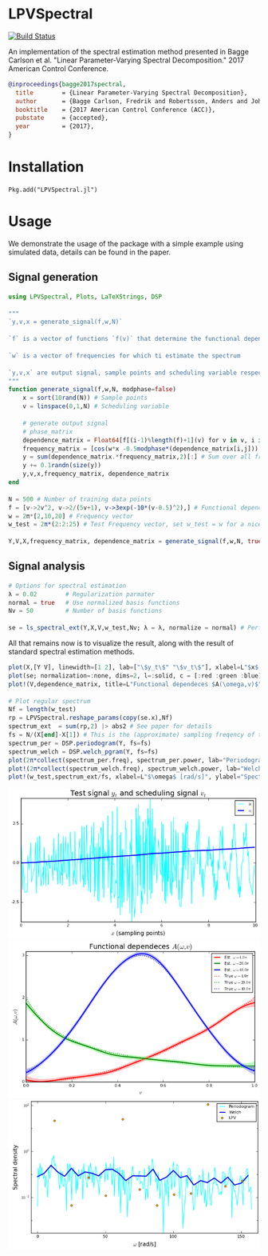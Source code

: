 # LPVSpectral

[![Build Status](https://travis-ci.org/baggepinnen/LPVSpectral.jl.svg?branch=master)](https://travis-ci.org/baggepinnen/LPVSpectral.jl)

An implementation of the spectral estimation method presented in
Bagge Carlson et al. "Linear Parameter-Varying Spectral Decomposition." 2017 American Control Conference.
```bibtex
@inproceedings{bagge2017spectral,
  title        = {Linear Parameter-Varying Spectral Decomposition},
  author       = {Bagge Carlson, Fredrik and Robertsson, Anders and Johansson, Rolf},
  booktitle    = {2017 American Control Conference (ACC)},
  pubstate     = {accepted},
  year         = {2017},
}
```

# Installation
`Pkg.add("LPVSpectral.jl")`

# Usage
We demonstrate the usage of the package with a simple example using simulated data, details can be found in the paper.

## Signal generation
```julia
using LPVSpectral, Plots, LaTeXStrings, DSP

"""
`y,v,x = generate_signal(f,w,N)`

`f` is a vector of functions `f(v)` that determine the functional dependence of the spectrum upon the velocity, one function for each frequency in `w`  both the amplitude and the phase are determined from these functions

`w` is a vector of frequencies for which ti estimate the spectrum

`y,v,x` are output signal, sample points and scheduling variable respectively
"""
function generate_signal(f,w,N, modphase=false)
    x = sort(10rand(N)) # Sample points
    v = linspace(0,1,N) # Scheduling variable

    # generate output signal
    # phase_matrix
    dependence_matrix = Float64[f[(i-1)%length(f)+1](v) for v in v, i in eachindex(w)] # N x nw
    frequency_matrix = [cos(w*x -0.5modphase*(dependence_matrix[i,j])) for (i,x) in enumerate(x), (j,w) in enumerate(w)] # N x nw
    y = sum(dependence_matrix.*frequency_matrix,2)[:] # Sum over all frequencies
    y += 0.1randn(size(y))
    y,v,x,frequency_matrix, dependence_matrix
end

N = 500 # Number of training data points
f = [v->2v^2, v->2/(5v+1), v->3exp(-10*(v-0.5)^2),] # Functional dependences on the scheduling variable
w = 2π*[2,10,20] # Frequency vector
w_test = 2π*(2:2:25) # Test Frequency vector, set w_test = w for a nice function visualization

Y,V,X,frequency_matrix, dependence_matrix = generate_signal(f,w,N, true)
```

## Signal analysis

```julia
# Options for spectral estimation
λ = 0.02        # Regularization parmater
normal = true   # Use normalized basis functions
Nv = 50         # Number of basis functions

se = ls_spectral_ext(Y,X,V,w_test,Nv; λ = λ, normalize = normal) # Perform LPV spectral estimation
```

All that remains now is to visualize the result, along with the result of standard spectral estimation methods.

```julia
plot(X,[Y V], linewidth=[1 2], lab=["\$y_t\$" "\$v_t\$"], xlabel=L"$x$ (sampling points)", title=L"Test signal $y_t$ and scheduling signal $v_t$", legend=true, xlims=(0,10), grid=false, c=[:cyan :blue])
plot(se; normalization=:none, dims=2, l=:solid, c = [:red :green :blue], fillalpha=0.5, nMC = 5000, fillcolor=[RGBA(1,.5,.5,.5) RGBA(.5,1,.5,.5) RGBA(.5,.5,1,.5)], linewidth=2, bounds=true, lab=["Est. \$\\omega = $(round(w/π))\\pi \$" for w in w]', phase = false)
plot!(V,dependence_matrix, title=L"Functional dependeces $A(\omega,v)$", xlabel=L"$v$", ylabel=L"$A(\omega,v)$", c = [:red :green :blue], l=:dot, linewidth=2,lab=["True \$\\omega = $(round(w/π))\\pi\$" for w in w]', grid=false)

# Plot regular spectrum
Nf = length(w_test)
rp = LPVSpectral.reshape_params(copy(se.x),Nf)
spectrum_ext  = sum(rp,2) |> abs2 # See paper for details
fs = N/(X[end]-X[1]) # This is the (approximate) sampling freqency of the generated signal
spectrum_per = DSP.periodogram(Y, fs=fs)
spectrum_welch = DSP.welch_pgram(Y, fs=fs)
plot(2π*collect(spectrum_per.freq), spectrum_per.power, lab="Periodogram", l=:path, m=:none, yscale=:log10, c=:cyan)
plot!(2π*collect(spectrum_welch.freq), spectrum_welch.power, lab="Welch", l=:path, m=:none, yscale=:log10, linewidth=2, c=:blue)
plot!(w_test,spectrum_ext/fs, xlabel=L"$\omega$ [rad/s]", ylabel="Spectral density", ylims=(-Inf,Inf), grid=false, lab="LPV", l=:scatter, m=:o, yscale=:log10, c=:orange)
```

![window](figs/gen_sig.png)
![window](figs/func_est.png)
![window](figs/spectrum.png)
